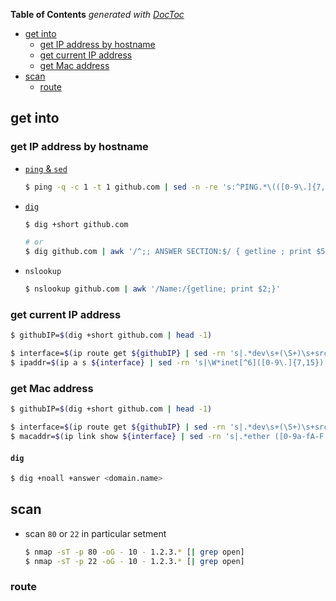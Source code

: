 <!-- START doctoc generated TOC please keep comment here to allow auto update -->
<!-- DON'T EDIT THIS SECTION, INSTEAD RE-RUN doctoc TO UPDATE -->
**Table of Contents**  *generated with [DocToc](https://github.com/thlorenz/doctoc)*

- [get into](#get-into)
  - [get IP address by hostname](#get-ip-address-by-hostname)
  - [get current IP address](#get-current-ip-address)
  - [get Mac address](#get-mac-address)
- [scan](#scan)
  - [route](#route)

<!-- END doctoc generated TOC please keep comment here to allow auto update -->


## get into

### get IP address by hostname
- [`ping` & `sed`](https://unix.stackexchange.com/a/45246/29178)
    ```bash
    $ ping -q -c 1 -t 1 github.com | sed -n -re 's:^PING.*\(([0-9\.]{7,15})\).*$:\1:p'
    ```

- [`dig`](https://unix.stackexchange.com/a/20793/29178)
    ```bash
    $ dig +short github.com

    # or
    $ dig github.com | awk '/^;; ANSWER SECTION:$/ { getline ; print $5 }'
    ```

- `nslookup`
    ```bash
    $ nslookup github.com | awk '/Name:/{getline; print $2;}'
    ```

### get current IP address
```bash
$ githubIP=$(dig +short github.com | head -1)

$ interface=$(ip route get ${githubIP} | sed -rn 's|.*dev\s+(\S+)\s+src.*$|\1|p')
$ ipaddr=$(ip a s ${interface} | sed -rn 's|\W*inet[^6]([0-9\.]{7,15}).*$|\1|p')
```

### get Mac address
```bash
$ githubIP=$(dig +short github.com | head -1)

$ interface=$(ip route get ${githubIP} | sed -rn 's|.*dev\s+(\S+)\s+src.*$|\1|p')
$ macaddr=$(ip link show ${interface} | sed -rn 's|.*ether ([0-9a-fA-F:]{17}).*$|\1|p' | sed 's|:||g' | tr [a-z] [A-Z])
```

#### `dig`
```bash
$ dig +noall +answer <domain.name>
```

## scan

- scan `80` or `22` in particular setment
    ```bash
    $ nmap -sT -p 80 -oG - 10 - 1.2.3.* [| grep open]
    $ nmap -sT -p 22 -oG - 10 - 1.2.3.* [| grep open]
    ```

### route
